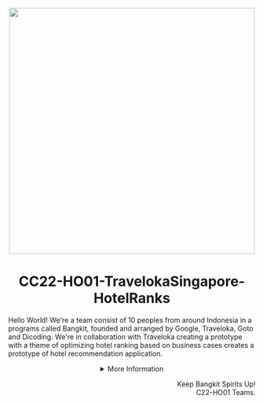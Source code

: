 <p align="center"><img src="https://user-images.githubusercontent.com/61568092/171662861-3f35cb1a-1153-4ca8-8993-ff3b39c99373.png" width="500px"></p>
<h1 align="center"> CC22-HO01-TravelokaSingapore-HotelRanks </h1>

Hello World! We're a team consist of 10 peoples from around Indonesia in a programs called Bangkit, founded and arranged by Google, Traveloka, Goto and Dicoding. We're in collaboration with Traveloka creating a prototype with a theme of optimizing hotel ranking based on business cases creates a prototype of hotel recommendation application.

<details>
   <summary align="center">More Information</summary>

## Our Teams
Our teams formed 3 different division with each division has a different tasks. From Cloud Computing which provides an API for the data and connecting Machine Learning Division with the Mobile Development Division. Machine Learning Division which will provide an algorithm to optimize what and how the hotel ranking displayed. Mobile Development Division which makes an application interface for display the hotel ranking prototypes. 

### Cloud Computing Division
| Bangkit ID | Name | Social Media |
|:----------:|:----:|--------------|
|C2306G2618|Christopher Alvin Buana|[LinkedIn](https://www.linkedin.com/in/alvinbuana)  [Instagram](https://www.instagram.com/Alvinbnaa/)  |
|C2144G1639|Freddy Andreas Chandra|[LinkedIn](https://www.linkedin.com/in/freddy-andreas-16372a178/)  [Instagram](https://www.instagram.com/freddy_andreas_chandra/)  |
|C2306G2621|Michael Georgisva|[LinkedIn](https://www.linkedin.com/in/michael-georgisva/)  [Instagram](https://www.instagram.com/michaelgeorgisva/)  |

### Machine Learning Division
| Bangkit ID | Name | Social Media |
|:----------:|:----:|--------------|
|M2012F1254|Bagja 9102 Kurniawan|[LinkedIn](https://www.linkedin.com/in/bagja9102/)  [Instagram](https://www.instagram.com/mochi_oreo_/)  |
|M2306G2624|Farel Arden|[LinkedIn](https://www.linkedin.com/in/farel-arden/)  [Instagram](https://www.instagram.com/farelarden_/)  |
|M2011F1179|Jessica Jesslyn Cerelia|[LinkedIn](https://www.linkedin.com/in/jessicajesslyn/)  [Instagram](https://www.instagram.com/jessicaajesslyn/)  |
|M2012f1247|Kaenova Mahendra Auditama|[LinkedIn](https://www.linkedin.com/in/kaenova)  [Instagram](https://www.instagram.com/kaenovama/)  |

### Mobile Development Division
| Bangkit ID | Name | Social Media |
|:----------:|:----:|--------------|
|A7279f2409|Jaka Asa Baldan Ahmad|[LinkedIn](https://www.linkedin.com/in/jaka-ahmad/)  [Instagram](https://www.instagram.com/jakaasha/)  |
|A2005f0430| Kiki Abdullah|[LinkedIn](https://www.linkedin.com/in/kikiabdullah/)  [Instagram](https://www.instagram.com/kikiabdullah_/)  |
|A2012f1257|Zendy Bramantia Alfareza|[LinkedIn](https://www.linkedin.com/in/zendybramantia/)  [Instagram](https://www.instagram.com/zbalfareza/)  |


## Repository

### Cloud Computing
1. [API-Recommendation](https://github.com/CC22-HO01-TravelokaSigapore-HotelRanks/API-Recommendation).

### Machine Learning
1. [Sentiment-Prediction-Modelling](https://github.com/CC22-HO01-TravelokaSigapore-HotelRanks/Sentiment-Prediction-Modelling). Notebooks of our research and modelling for Sentiment Prediction on Hotel Reviews.
2. [NER-Location-Modelling](https://github.com/CC22-HO01-TravelokaSigapore-HotelRanks/NER-Location-Modelling). Notebooks of our research and modelling for Named Entity Recognition (Location Only).
3. [For-You-Pipeline-Modelling](https://github.com/CC22-HO01-TravelokaSigapore-HotelRanks/For-You-Pipeline-Modelling). Notebooks of our research and modelling of "For You" Page.
4. [Hotel-Ranking-Calculation-Endpoint](https://github.com/CC22-HO01-TravelokaSigapore-HotelRanks/Hotel-Ranking-Calculation-Endpoint). A stateless endpoint of our system to calculate and filter hotel rankings.
5. [Sentiment-Prediction-Endpoint](https://github.com/CC22-HO01-TravelokaSigapore-HotelRanks/Sentiment-Prediction-Endpoint). An endpoint for our system of predicting hotel reviews sentiment.
6. [Location-Recognition-Endpoint](https://github.com/CC22-HO01-TravelokaSigapore-HotelRanks/Location-Recognition-Endpoint). An endpoint for our system to improve search engine.
7. [DL-Hotel-Rating-Estimation-Endpoint](https://github.com/CC22-HO01-TravelokaSigapore-HotelRanks/DL-Hotel-Rating-Estimation-Endpoint). A stateless endpoint of our system to estimate users hotel rating using deep learning approach.

### Mobile Development
1. [hotel-ranking-app](https://github.com/CC22-HO01-TravelokaSigapore-HotelRanks/hotel-ranking-app). Hotel Ranking App based on Android Platform with Kotlin.
  
</details>

<p align="right"> Keep Bangkit Spirits Up! <br> C22-HO01 Teams. </p>

